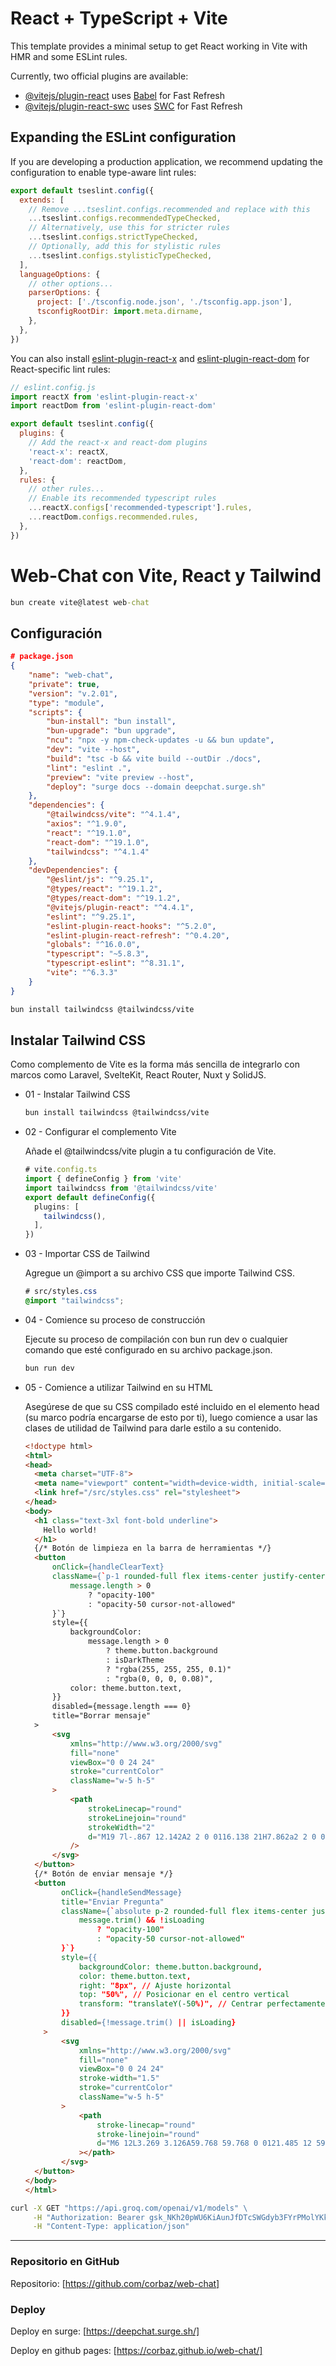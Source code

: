 # React + TypeScript + Vite

This template provides a minimal setup to get React working in Vite with HMR and some ESLint rules.

Currently, two official plugins are available:

- [@vitejs/plugin-react](https://github.com/vitejs/vite-plugin-react/blob/main/packages/plugin-react/README.md) uses [Babel](https://babeljs.io/) for Fast Refresh
- [@vitejs/plugin-react-swc](https://github.com/vitejs/vite-plugin-react-swc) uses [SWC](https://swc.rs/) for Fast Refresh

## Expanding the ESLint configuration

If you are developing a production application, we recommend updating the configuration to enable type-aware lint rules:

```js
export default tseslint.config({
  extends: [
    // Remove ...tseslint.configs.recommended and replace with this
    ...tseslint.configs.recommendedTypeChecked,
    // Alternatively, use this for stricter rules
    ...tseslint.configs.strictTypeChecked,
    // Optionally, add this for stylistic rules
    ...tseslint.configs.stylisticTypeChecked,
  ],
  languageOptions: {
    // other options...
    parserOptions: {
      project: ['./tsconfig.node.json', './tsconfig.app.json'],
      tsconfigRootDir: import.meta.dirname,
    },
  },
})
```

You can also install [eslint-plugin-react-x](https://github.com/Rel1cx/eslint-react/tree/main/packages/plugins/eslint-plugin-react-x) and [eslint-plugin-react-dom](https://github.com/Rel1cx/eslint-react/tree/main/packages/plugins/eslint-plugin-react-dom) for React-specific lint rules:

```js
// eslint.config.js
import reactX from 'eslint-plugin-react-x'
import reactDom from 'eslint-plugin-react-dom'

export default tseslint.config({
  plugins: {
    // Add the react-x and react-dom plugins
    'react-x': reactX,
    'react-dom': reactDom,
  },
  rules: {
    // other rules...
    // Enable its recommended typescript rules
    ...reactX.configs['recommended-typescript'].rules,
    ...reactDom.configs.recommended.rules,
  },
})
```
# Web-Chat con Vite, React y Tailwind

```cmd
bun create vite@latest web-chat
```

## Configuración

```json
# package.json
{
    "name": "web-chat",
    "private": true,
    "version": "v.2.01",
    "type": "module",
    "scripts": {
        "bun-install": "bun install",
        "bun-upgrade": "bun upgrade",
        "ncu": "npx -y npm-check-updates -u && bun update",
        "dev": "vite --host",
        "build": "tsc -b && vite build --outDir ./docs",
        "lint": "eslint .",
        "preview": "vite preview --host",
        "deploy": "surge docs --domain deepchat.surge.sh"
    },
    "dependencies": {
        "@tailwindcss/vite": "^4.1.4",
        "axios": "^1.9.0",
        "react": "^19.1.0",
        "react-dom": "^19.1.0",
        "tailwindcss": "^4.1.4"
    },
    "devDependencies": {
        "@eslint/js": "^9.25.1",
        "@types/react": "^19.1.2",
        "@types/react-dom": "^19.1.2",
        "@vitejs/plugin-react": "^4.4.1",
        "eslint": "^9.25.1",
        "eslint-plugin-react-hooks": "^5.2.0",
        "eslint-plugin-react-refresh": "^0.4.20",
        "globals": "^16.0.0",
        "typescript": "~5.8.3",
        "typescript-eslint": "^8.31.1",
        "vite": "^6.3.3"
    }
}
```

```bash
bun install tailwindcss @tailwindcss/vite
```

## Instalar Tailwind CSS

Como complemento de Vite es la forma más sencilla de integrarlo con marcos como Laravel, SvelteKit, React Router, Nuxt y SolidJS.

* 01 - Instalar Tailwind CSS

  ```bash
  bun install tailwindcss @tailwindcss/vite
  ```

* 02 - Configurar el complemento Vite

  Añade el @tailwindcss/vite plugin a tu configuración de Vite.

  ```typescript
  # vite.config.ts
  import { defineConfig } from 'vite'
  import tailwindcss from '@tailwindcss/vite'
  export default defineConfig({
    plugins: [
      tailwindcss(),
    ],
  })
  ```

* 03 - Importar CSS de Tailwind

  Agregue un @import a su archivo CSS que importe Tailwind CSS.

  ```css
  # src/styles.css
  @import "tailwindcss";
  ```

* 04 - Comience su proceso de construcción

  Ejecute su proceso de compilación con bun run dev o cualquier comando que esté configurado en su archivo package.json.

  ```bash
  bun run dev
  ```

* 05 - Comience a utilizar Tailwind en su HTML

  Asegúrese de que su CSS compilado esté incluido en el elemento head (su marco podría encargarse de esto por ti), luego comience a usar las clases de utilidad de Tailwind para darle estilo a su contenido.

  ```html
  <!doctype html>
  <html>
  <head>
    <meta charset="UTF-8">
    <meta name="viewport" content="width=device-width, initial-scale=1.0">
    <link href="/src/styles.css" rel="stylesheet">
  </head>
  <body>
    <h1 class="text-3xl font-bold underline">
      Hello world!
    </h1>
    {/* Botón de limpieza en la barra de herramientas */}
    <button
        onClick={handleClearText}
        className={`p-1 rounded-full flex items-center justify-center transition-opacity duration-200 ${
            message.length > 0
                ? "opacity-100"
                : "opacity-50 cursor-not-allowed"
        }`}
        style={{
            backgroundColor:
                message.length > 0
                    ? theme.button.background
                    : isDarkTheme
                    ? "rgba(255, 255, 255, 0.1)"
                    : "rgba(0, 0, 0, 0.08)",
            color: theme.button.text,
        }}
        disabled={message.length === 0}
        title="Borrar mensaje"
    >
        <svg
            xmlns="http://www.w3.org/2000/svg"
            fill="none"
            viewBox="0 0 24 24"
            stroke="currentColor"
            className="w-5 h-5"
        >
            <path
                strokeLinecap="round"
                strokeLinejoin="round"
                strokeWidth="2"
                d="M19 7l-.867 12.142A2 2 0 0116.138 21H7.862a2 2 0 01-1.995-1.858L5 7m5 4v6m4-6v6m1-10V4a1 1 0 00-1-1h-4a1 1 0 00-1 1v3M4 7h16"
            />
        </svg>
    </button>
    {/* Botón de enviar mensaje */}
    <button
          onClick={handleSendMessage}
          title="Enviar Pregunta"
          className={`absolute p-2 rounded-full flex items-center justify-center ${
              message.trim() && !isLoading
                  ? "opacity-100"
                  : "opacity-50 cursor-not-allowed"
          }`}
          style={{
              backgroundColor: theme.button.background,
              color: theme.button.text,
              right: "8px", // Ajuste horizontal
              top: "50%", // Posicionar en el centro vertical
              transform: "translateY(-50%)", // Centrar perfectamente
          }}
          disabled={!message.trim() || isLoading}
      >
          <svg
              xmlns="http://www.w3.org/2000/svg"
              fill="none"
              viewBox="0 0 24 24"
              stroke-width="1.5"
              stroke="currentColor"
              className="w-5 h-5"
          >
              <path
                  stroke-linecap="round"
                  stroke-linejoin="round"
                  d="M6 12L3.269 3.126A59.768 59.768 0 0121.485 12 59.77 59.77 0 013.27 20.876L5.999 12zm0 0h7.5"
              ></path>
          </svg>
    </button>
  </body>
  </html>
  ```

```cmd
curl -X GET "https://api.groq.com/openai/v1/models" \
     -H "Authorization: Bearer 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" \
     -H "Content-Type: application/json"
```

---

### Repositorio en GitHub
Repositorio: [https://github.com/corbaz/web-chat]

### Deploy
Deploy en surge: [https://deepchat.surge.sh/]

Deploy en github pages: [https://corbaz.github.io/web-chat/]

